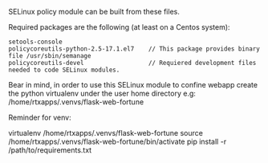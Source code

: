 SELinux policy module can be built from these files.

Required packages are the following (at least on a Centos system):

    setools-console
    policycoreutils-python-2.5-17.1.el7    // This package provides binary file /usr/sbin/semanage
    policycoreutils-devel                  // Requiered development files needed to code SELinux modules.

Bear in mind, in order to use this SELinux module to confine webapp create the python virtualenv
under the user home directory e.g: /home/rtxapps/.venvs/flask-web-fortune

Reminder for venv:

virtualenv /home/rtxapps/.venvs/flask-web-fortune
source /home/rtxapps/.venvs/flask-web-fortune/bin/activate
pip install -r /path/to/requirements.txt







